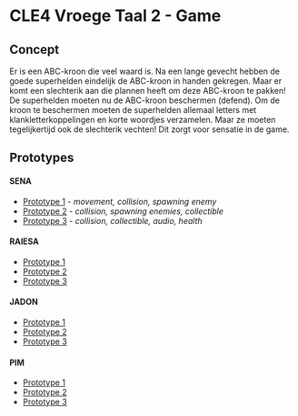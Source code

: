 # CLE4 Vroege Taal 2 - Game

## Concept
Er is een ABC-kroon die veel waard is. Na een lange gevecht hebben de goede superhelden eindelijk de ABC-kroon in handen gekregen. Maar er komt een slechterik aan die plannen heeft om deze ABC-kroon te pakken! De superhelden moeten nu de ABC-kroon beschermen (defend). Om de kroon te beschermen moeten de superhelden allemaal letters met klankletterkoppelingen en korte woordjes verzamelen. Maar ze moeten tegelijkertijd ook de slechterik vechten! Dit zorgt voor sensatie in de game.

## Prototypes
#### SENA
- [Prototype 1](https://github.com/senalisa/CLE4-VroegeTaal2-Game/tree/master/SENA-Prototype-1) -  *movement, collision, spawning enemy*
- [Prototype 2](https://github.com/senalisa/CLE4-VroegeTaal2-Game/tree/master/SENA-Prototype-2) -  *collision, spawning enemies, collectible*
- [Prototype 3](https://github.com/senalisa/CLE4-VroegeTaal2-Game/tree/master/SENA-Prototype-3) - *collision, collectible, audio, health*

#### RAIESA
- [Prototype 1]() 
- [Prototype 2]() 
- [Prototype 3]() 

#### JADON
- [Prototype 1]() 
- [Prototype 2]() 
- [Prototype 3]() 
 
 #### PIM
- [Prototype 1]() 
- [Prototype 2]() 
- [Prototype 3]() 
